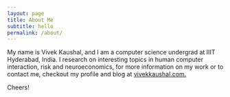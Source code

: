 ```yaml
---
layout: page
title: About Me
subtitle: hello
permalink: /about/
---
```


My name is Vivek Kaushal, and I am a computer science undergrad at IIIT Hyderabad, India. I research on interesting topics in human computer interaction, risk and neuroeconomics, for more information on my work or to contact me, checkout my profile and blog at [vivekkaushal.com.](http://vivekkaushal.com)

Cheers!